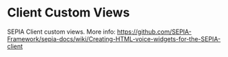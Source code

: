 # Client Custom Views

SEPIA Client custom views. More info: https://github.com/SEPIA-Framework/sepia-docs/wiki/Creating-HTML-voice-widgets-for-the-SEPIA-client
